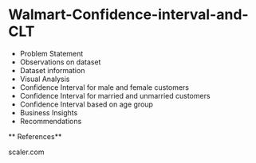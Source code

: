 # Walmart-Confidence-interval-and-CLT

* Problem Statement
* Observations on dataset
* Dataset information
* Visual Analysis
* Confidence Interval for male and female customers
* Confidence Interval for married and unmarried customers
* Confidence Interval based on age group
* Business Insights
* Recommendations

**  References**

scaler.com
